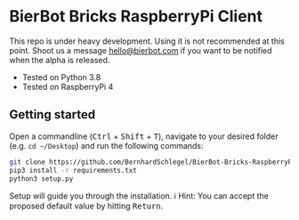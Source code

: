 # BierBot Bricks RaspberryPi Client

This repo is under heavy development. Using it is not recommended at this point. Shoot us a message hello@bierbot.com if you want to be notified when the alpha is released.

- Tested on Python 3.8
- Tested on RaspberryPi 4

## Getting started

Open a commandline (<kbd>Ctrl</kbd> + <kbd>Shift</kbd> + <kbd>T</kbd>), navigate to your desired folder (e.g. `cd ~/Desktop`) and run the following commands:

```bash
git clone https://github.com/BernhardSchlegel/BierBot-Bricks-RaspberryPi.git
pip3 install -r requirements.txt
python3 setup.py
```

Setup will guide you through the installation. :information_source: Hint: You can accept the proposed default value by hitting <kbd>Return</kbd>.
